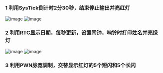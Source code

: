 ### 1 利用SysTick倒计时2分30秒，结束停止输出并亮红灯
![image](https://github.com/net211ben/-/assets/93826955/74e822dc-2d89-4866-9c6e-9d8c6af13ec7)
![image](https://github.com/net211ben/-/assets/93826955/625aae76-3ae0-44c8-882e-d7adcb7e5f80)

### 2 利用RTC显示日期，每秒更新，设置闹钟，响铃时打印姓名并亮绿灯
![image](https://github.com/net211ben/-/assets/93826955/b5237c30-89bc-4efb-a506-93213a7b3f34)
![image](https://github.com/net211ben/-/assets/93826955/4d9e0f73-0f24-4514-a51b-dde3bf7f1bf0)

### 3 利用PWN脉宽调制，交替显示红灯的5个短闪和5个长闪

